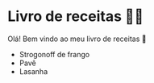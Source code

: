 # Livro de receitas :man_cook:

Olá! Bem vindo ao meu livro de receitas :wave:

* Strogonoff de frango
* Pavê
* Lasanha